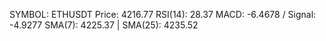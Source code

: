 SYMBOL: ETHUSDT
Price: 4216.77
RSI(14): 28.37
MACD: -6.4678 / Signal: -4.9277
SMA(7): 4225.37 | SMA(25): 4235.52
